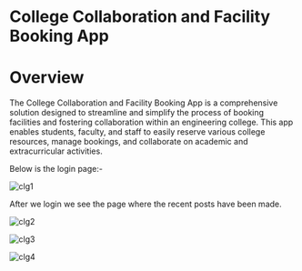 # College Collaboration and Facility Booking App

# Overview

The College Collaboration and Facility Booking App is a comprehensive solution designed to streamline and simplify the process of booking facilities and fostering collaboration within an engineering college. This app enables students, faculty, and staff to easily reserve various college resources, manage bookings, and collaborate on academic and extracurricular activities.

Below is the login page:-

![clg1](https://github.com/user-attachments/assets/f8ebffab-c6f2-430e-a359-0178990248e0)

After we login we see the page where the recent posts have been made.

![clg2](https://github.com/user-attachments/assets/a00c4a55-0715-4f49-8fd2-eee1958f5997)

![clg3](https://github.com/user-attachments/assets/f6df10b6-b353-4225-9487-b9fda5ef7f06)

![clg4](https://github.com/user-attachments/assets/2c089884-c04a-4976-ac84-ea1b14b72264)
